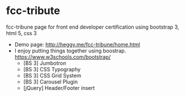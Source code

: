 # fcc-tribute
fcc-tribune page for front end developer certification using bootstrap 3, html 5, css 3
- Demo page: http://heggy.me/fcc-tribune/home.html
- I enjoy putting things together using boostrap.  https://www.w3schools.com/bootstrap/
    - [BS 3] Jumbotron
    - [BS 3] CSS Typography
    - [BS 3] CSS Grid System
    - [BS 3] Carousel Plugin
    - [jQuery] Header/Footer insert
